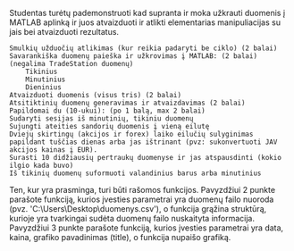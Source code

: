 Studentas turėtų pademonstruoti kad supranta ir moka užkrauti duomenis į MATLAB aplinką ir juos atvaizduoti ir atlikti elementarias manipuliacijas su jais bei atvaizduoti rezultatus.

    Smulkių užduočių atlikimas (kur reikia padaryti be ciklo) (2 balai)
    Savarankiška duomenų paieška ir užkrovimas į MATLAB: (2 balai) (negalima TradeStation duomenų)
        Tikinius
        Minutinius
        Dieninius
    Atvaizduoti duomenis (visus tris) (2 balai)
    Atsitiktinių duomenų generavimas ir atvaizdavimas (2 balai)
    Papildomai du (10-ukui): (po 1 balą, max 2 balai)
    Sudaryti sesijas iš minutinių, tikiniu duomenų
    Sujungti ateities sandorių duomenis į vieną eilutę
    Dviejų skirtingų (akcijos ir forex) laiko eilučių sulyginimas papildant tuščias dienas arba jas ištrinant (pvz: sukonvertuoti JAV akcijos kainas į EUR).
    Surasti 10 didžiausių pertraukų duomenyse ir jas atspausdinti (kokio ilgio kada buvo)
    Iš tikinių duomenų suformuoti valandinius barus arba minutinius

Ten, kur yra prasminga, turi būti rašomos funkcijos. Pavyzdžiui 2 punkte parašote funkciją, kurios įvesties parametrai yra duomenų failo nuoroda (pvz. 'C:\Users\Desktop\duomenys.csv'), o funkcija grąžina struktūrą, kurioje yra tvarkingai sudėta duomenų failo nuskaityta informacija. Pavyzdžiui 3 punkte parašote funkciją, kurios įvesties parametrai yra data, kaina, grafiko pavadinimas (title), o funkcija nupaišo grafiką.
